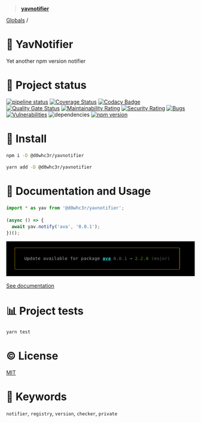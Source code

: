 > **[yavnotifier](README.md)**

[Globals](globals.md) /

# :flashlight: YavNotifier

Yet another npm version notifier

# :eyes: Project status

<!-- [![Netlify Status](https://api.netlify.com/api/v1/badges/f40b0f7c-b2a8-4cd5-ba62-fe2da3dfa48c/deploy-status)](https://app.netlify.com/sites/yavnotifier/deploys) -->
[![pipeline status](https://gitlab.com/d0whc3r/yavnotifier/badges/master/pipeline.svg)](https://github.com/d0whc3r/yavnotifier)
[![Coverage Status](https://coveralls.io/repos/github/d0whc3r/yavnotifier/badge.svg?branch=master)](https://coveralls.io/github/d0whc3r/yavnotifier?branch=master)
[![Codacy Badge](https://api.codacy.com/project/badge/Grade/e71315d50acb42b29d6158d3e9305f4d)](https://www.codacy.com/app/d0whc3r/yavnotifier?utm_source=github.com&amp;utm_medium=referral&amp;utm_content=d0whc3r/yavnotifier&amp;utm_campaign=Badge_Grade)
[![Quality Gate Status](https://sonarcloud.io/api/project_badges/measure?project=d0whc3r_yavnotifier&metric=alert_status)](https://sonarcloud.io/dashboard?id=d0whc3r_yavnotifier)
[![Maintainability Rating](https://sonarcloud.io/api/project_badges/measure?project=d0whc3r_yavnotifier&metric=sqale_rating)](https://sonarcloud.io/dashboard?id=d0whc3r_yavnotifier)
[![Security Rating](https://sonarcloud.io/api/project_badges/measure?project=d0whc3r_yavnotifier&metric=security_rating)](https://sonarcloud.io/dashboard?id=d0whc3r_yavnotifier)
[![Bugs](https://sonarcloud.io/api/project_badges/measure?project=d0whc3r_yavnotifier&metric=bugs)](https://sonarcloud.io/dashboard?id=d0whc3r_yavnotifier)
[![Vulnerabilities](https://sonarcloud.io/api/project_badges/measure?project=d0whc3r_yavnotifier&metric=vulnerabilities)](https://sonarcloud.io/dashboard?id=d0whc3r_yavnotifier)
![dependencies](https://img.shields.io/david/d0whc3r/yavnotifier.svg)
[![npm version](https://img.shields.io/npm/v/@d0whc3r%2Fyavnotifier.svg)](https://www.npmjs.com/package/@d0whc3r/yavnotifier)

# :rocket: Install

```bash
npm i -D @d0whc3r/yavnotifier
```

```bash
yarn add -D @d0whc3r/yavnotifier
```

# :notebook: Documentation and Usage

```js
import * as yav from '@d0whc3r/yavnotifier';

(async () => {
  await yav.notify('ava', '0.0.1');
})();
```

![sample image](./sample.png)

[See documentation](./docs)

# :bar_chart: Project tests

```bash
yarn test
```

# :copyright: License

[MIT](http://opensource.org/licenses/MIT)

# :bookmark: Keywords

`notifier`, `registry`, `version`, `checker`, `private`
